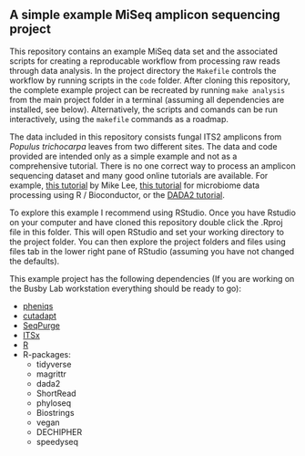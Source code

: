 ## A simple example MiSeq amplicon sequencing project

This repository contains an example MiSeq data set and the associated scripts for creating a reproducable workflow from processing raw reads through data analysis. In the project directory the `Makefile` controls the workflow by running scripts in the `code` folder. After cloning this repository, the complete example project can be recreated by running `make analysis` from the main project folder in a terminal (assuming all dependencies are installed, see below). Alternatively, the scripts and comands can be run interactively, using the `makefile` commands as a roadmap. 

The data included in this repository consists fungal ITS2 amplicons from *Populus trichocarpa* leaves from two different sites. The data and code provided are intended only as a simple example and not as a comprehensive tutorial. There is no one correct way to process an amplicon sequencing dataset and many good online tutorials are available. For example, [this tutorial](https://astrobiomike.github.io/amplicon/dada2_workflow_ex) by Mike Lee, [this tutorial](https://bioconductor.org/help/course-materials/2017/BioC2017/Day1/Workshops/Microbiome/MicrobiomeWorkflowII.html) for microbiome data processing using R / Bioconductor, or the [DADA2 tutorial](https://benjjneb.github.io/dada2/tutorial.html). 

To explore this example I recommend using RStudio. Once you have Rstudio on your computer and have cloned this repository double click the .Rproj file in this folder. This will open RStudio and set your working directory to the project folder. You can then explore the project folders and files using files tab in the lower right pane of RStudio (assuming you have not changed the defaults). 

This example project has the following dependencies (If you are working on the Busby Lab workstation everything should be ready to go):

* [pheniqs](https://biosails.github.io/pheniqs/)
* [cutadapt](https://cutadapt.readthedocs.io/en/stable/)
* [SeqPurge](https://github.com/imgag/ngs-bits)
* [ITSx](https://microbiology.se/software/itsx/)
* [R](https://www.r-project.org/)
* R-packages:  
    * tidyverse  
    * magrittr  
    * dada2  
    * ShortRead  
    * phyloseq  
    * Biostrings  
    * vegan  
    * DECHIPHER  
    * speedyseq  

